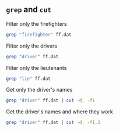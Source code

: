 ## `grep` and `cut`

Filter only the firefighters

```bash
grep "firefighter" ff.dat 
```

Filter only the drivers

```bash
grep "driver" ff.dat 
```


Filter only the lieutenants

```bash
grep "lie" ff.dat 
```

Get only the driver's names

```bash
grep "driver" ff.dat | cut -d, -f1
```

Get the driver's names and where they work

```bash
grep "driver" ff.dat | cut -d, -f1,3
```

